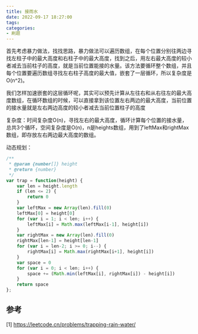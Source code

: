 ```yaml
---
title: 接雨水
date: 2022-09-17 18:27:00
tags:
categories:
- 刷题
---
```


首先考虑暴力做法，找找思路，暴力做法可以遍历数组，在每个位置分别往两边寻找左柱子中的最大高度和右柱子中的最大高度，找到之后，用左右最大高度的较小者减去当前柱子的高度，就是当前位置能接的水量。该方法要循环整个数组，并且每个位置要遍历数组寻找左右柱子高度的最大值，嵌套了一层循环，所以复杂度是O(n^2)。

我们怎样加速嵌套的这层循环呢，其实可以预先计算从左往右和从右往左的最大高度数组，在循环数组的时候，可以直接拿到该位置左右两边的最大高度，当前位置的接水量就是左右两边高度的较小者减去当前位置柱子的高度

复杂度：时间复杂度O(n)，寻找左右的最大高度，循环计算每个位置的接水量，总共3个循环，空间复杂度是O(n)，n是heights数组，用到了leftMax和rightMax数组，即存放左右两边最大高度的数组。

动态规划：
```javascript
/**
 * @param {number[]} height
 * @return {number}
 */
var trap = function(height) {
    var len = height.length
    if (len <= 2) {
        return 0
    }
    var leftMax = new Array(len).fill(0)
    leftMax[0] = height[0]
    for (var i = 1; i < len; i++) {
        leftMax[i] = Math.max(leftMax[i-1], height[i])
    }
    var rightMax = new Array(len).fill(0)
    rightMax[len-1] = height[len-1]
    for (var i = len-2; i >= 0; i--) {
        rightMax[i] = Math.max(rightMax[i+1], height[i])
    }
    var space = 0
    for (var i = 0; i < len; i++) {
        space += (Math.min(leftMax[i], rightMax[i]) - height[i])
    }
    return space
};
```


## 参考
[1] https://leetcode.cn/problems/trapping-rain-water/